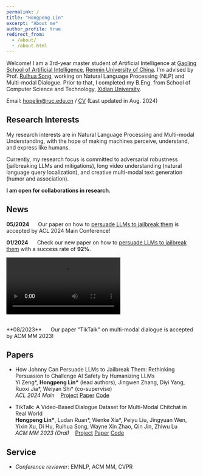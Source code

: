 ```yaml
---
permalink: /
title: "Hongpeng Lin"
excerpt: "About me"
author_profile: true
redirect_from: 
  - /about/
  - /about.html
---
```

Welcome! I am a 3rd-year master student of Artificial Intelligence at [Gaoling School of Artificial Intelligence](http://ai.ruc.edu.cn/english), [Renmin University of China](https://www.ruc.edu.cn/en). I'm advised by Prof. [Ruihua Song](https://gsai.ruc.edu.cn/addons/teacher/index/info.html?user_id=0&ruccode=ATNUbVJhBjJRNgY3UDQFMg%3D%3D&ln=en), working on Natural Language Processing (NLP) and Multi-modal Dialogue. Prior to that, I completed my B.Eng. from School of Computer Science and Technology, [Xidian University](https://en.xidian.edu.cn/).

Email: [hopelin@ruc.edu.cn](mailto:hopelin@ruc.edu.cn) / [CV](https://hopelin99.github.io/assets/CV_Hongpeng_Lin.pdf) (Last updated in Aug. 2024)

## Research Interests
My research interests are in Natural Language Processing and Multi-modal Understanding, with the hope of making machines perceive, understand, and express like humans. 

Currently, my research focus is committed to adversarial robustness (jailbreaking LLMs and mitigations), long video understanding (natural language query localization), and creative multi-modal text generation (humor and association).

**I am open for collaborations in research.**


## News
**05/2024** &nbsp;&nbsp;&nbsp;&nbsp; Our paper on how to [persuade LLMs to jailbreak them](https://chats-lab.github.io/persuasive_jailbreaker/) is accepted by ACL 2024 Main Conference!<br>

**01/2024** &nbsp;&nbsp;&nbsp;&nbsp; Check our new paper on how to [persuade LLMs to jailbreak them](https://chats-lab.github.io/persuasive_jailbreaker/) with a success rate of **92%**.


<video src="https://github.com/CHATS-lab/persuasive_jailbreaker/assets/61967882/3c04d83c-564d-40a5-87e8-423e0d377012" controls="controls" style="max-width: 730px;"></video>

<br>
**08/2023** &nbsp;&nbsp;&nbsp;&nbsp; Our paper "TikTalk" on multi-modal dialogue is accepted by ACM MM 2023!

## Papers

* How Johnny Can Persuade LLMs to Jailbreak Them: Rethinking Persuasion to Challenge AI Safety by Humanizing LLMs<br>Yi Zeng\*, **Hongpeng Lin\*** (lead authors), Jingwen Zhang, Diyi Yang, Ruoxi Jia\*, Weiyan Shi\* (co-supervise) <br>*ACL 2024 Main* &nbsp;&nbsp; [Project](https://chats-lab.github.io/persuasive_jailbreaker/) [Paper](https://arxiv.org/abs/2401.06373) [Code](https://github.com/CHATS-lab/persuasive_jailbreaker)

  

* TikTalk: A Video-Based Dialogue Dataset for Multi-Modal Chitchat in Real World<br>
**Hongpeng Lin\***, Ludan Ruan\*, Wenke Xia\*, Peiyu Liu, Jingyuan Wen, Yixin Xu, Di Hu, Ruihua Song, Wayne Xin Zhao, Qin Jin, Zhiwu Lu<br>
*ACM MM 2023 (Oral)* &nbsp;&nbsp; [Project](https://ruc-aimind.github.io/projects/TikTalk/) [Paper](https://dl.acm.org/doi/abs/10.1145/3581783.3612425) [Code](https://github.com/RUC-AIMind/TikTalk)


## Service

* *Conference reviewer*: EMNLP, ACM MM, CVPR








